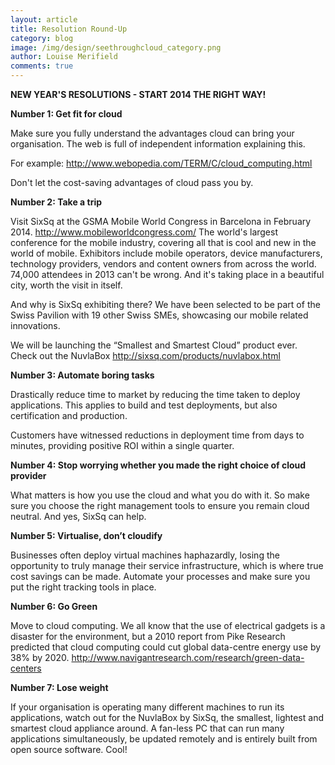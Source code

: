 ```yaml
---
layout: article
title: Resolution Round-Up
category: blog
image: /img/design/seethroughcloud_category.png
author: Louise Merifield
comments: true
---
```


**NEW YEAR'S RESOLUTIONS - START 2014 THE RIGHT WAY!**

**Number 1: Get fit for cloud**

Make sure you fully understand the advantages cloud can bring your organisation. The web is full of independent information explaining this.

For example: 
http://www.webopedia.com/TERM/C/cloud_computing.html

Don't let the cost-saving advantages of cloud pass you by.

**Number 2: Take a trip**

Visit SixSq at the GSMA Mobile World Congress in Barcelona in February 2014. http://www.mobileworldcongress.com/
The world's largest conference for the mobile industry, covering all that is cool and new in the world of mobile.  Exhibitors include mobile operators, device manufacturers, technology providers, vendors and content owners from across the world.  74,000 attendees in 2013 can't be wrong. And it's taking place in a beautiful city, worth the visit in itself.

And why is SixSq exhibiting there?  We have been selected to be part of the Swiss Pavilion with 19 other Swiss SMEs, showcasing our mobile related innovations.  

We will be launching the “Smallest and Smartest Cloud” product ever.  Check out the NuvlaBox http://sixsq.com/products/nuvlabox.html

**Number 3: Automate boring tasks**

Drastically reduce time to market by reducing the time taken to deploy applications. This applies to build and test deployments, but also certification and production.

Customers have witnessed reductions in deployment time from days to minutes, providing positive ROI within a single quarter.

**Number 4: Stop worrying whether you made the right choice of cloud provider**

What matters is how you use the cloud and what you do with it.  So make sure you choose the right management tools to ensure you remain cloud neutral.  And yes, SixSq can help. 

**Number 5: Virtualise, don’t cloudify**

Businesses often deploy virtual machines haphazardly, losing the opportunity to truly manage their service infrastructure, which is where true cost savings can be made. Automate your processes and make sure you put the right tracking tools in place.
 
**Number 6: Go Green**

Move to cloud computing. We all know that the use of electrical gadgets is a disaster for the environment, but a 2010 report from Pike Research predicted that cloud computing could cut global data-centre energy use by 38% by 2020. http://www.navigantresearch.com/research/green-data-centers


**Number 7: Lose weight**

If your organisation is operating many different machines to run its applications, watch out for the NuvlaBox by SixSq, the smallest, lightest and smartest cloud appliance around.  A fan-less PC that can run many applications simultaneously, be updated remotely and is entirely built from open source software.  Cool!

